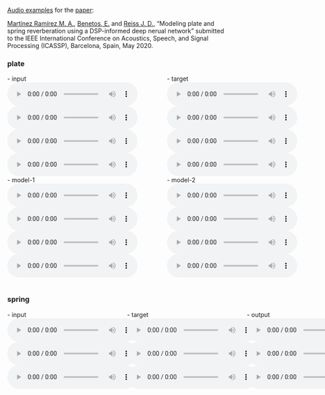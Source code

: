 [Audio examples](https://mchijmma.github.io/modeling-plate-spring/) for the [paper](http:link.to.paper):

[Martínez Ramírez M. A.](http://m-marco.com), [Benetos, E.](https://www.eecs.qmul.ac.uk/~emmanouilb/) and [Reiss J. D.](http://www.eecs.qmul.ac.uk/~josh/), “Modeling plate and spring reverberation using a DSP-informed deep nerual network” submitted to the IEEE International Conference on Acoustics, Speech, and Signal Processing (ICASSP), Barcelona, Spain, May 2020.

### plate
<div id="contentBox" style="margin:0px auto; width:200%">
<div id="column1" style="float:left; margin:0; width:36.5%;">
- input <br />
<audio controls="controls">
    <source src="audio/plate/Plate_30_AET_CRNN_23_input.mp3" type="audio/mp3" />
</audio>
<audio controls="controls">
    <source src="audio/plate/Plate_18_AET_CRNN_23_input.mp3" type="audio/mp3" />
</audio>
<audio controls="controls">
    <source src="audio/plate/Plate_27_AET_CRNN_23_input.mp3" type="audio/mp3" />
</audio>
<audio controls="controls">
    <source src="audio/plate/Plate_28_AET_CRNN_23_input.mp3" type="audio/mp3" />
</audio>
</div>

<div id="column2" style="float:left; margin:0;width:36.5%;">
- target <br />
<audio controls="controls">
    <source src="audio/plate/Plate_30_AET_CRNN_23_target.mp3" type="audio/mp3" />
</audio>
<audio controls="controls">
    <source src="audio/plate/Plate_18_AET_CRNN_23_target.mp3" type="audio/mp3" />
</audio>
<audio controls="controls">
    <source src="audio/plate/Plate_27_AET_CRNN_23_target.mp3" type="audio/mp3" />
</audio>
<audio controls="controls">
    <source src="audio/plate/Plate_28_AET_CRNN_23_target.mp3" type="audio/mp3" />
</audio>
</div>

<div id="column3" style="float:left; margin:0;width:36.5%">
- model-1 <br />
<audio controls="controls">
    <source src="audio/plate/Plate_30_AET_Convolution_21_output.mp3" type="audio/mp3" />
</audio>
<audio controls="controls">
    <source src="audio/plate/Plate_18_AET_Convolution_21_output.mp3" type="audio/mp3" />
</audio>
<audio controls="controls">
    <source src="audio/plate/Plate_27_AET_Convolution_21_output.mp3" type="audio/mp3" />
</audio>
<audio controls="controls">
    <source src="audio/plate/Plate_28_AET_Convolution_21_output.mp3" type="audio/mp3" />
</audio>
</div>

<div id="column4" style="float:left; margin:0;width:27%">
- model-2 <br />
<audio controls="controls">
    <source src="audio/plate/Plate_30_AET_CRNN_23_output.mp3" type="audio/mp3" />
</audio>
<audio controls="controls">
    <source src="audio/plate/Plate_18_AET_CRNN_23_output.mp3" type="audio/mp3" />
</audio>
<audio controls="controls">
    <source src="audio/plate/Plate_27_AET_CRNN_23_output.mp3" type="audio/mp3" />
</audio>
<audio controls="controls">
    <source src="audio/plate/Plate_28_AET_CRNN_23_output.mp3" type="audio/mp3" />
</audio>
</div>
</div>

&nbsp;
### spring
<div id="contentBox" style="margin:0px auto; width:150%">
<div id="column1" style="float:left; margin:0; width:36.5%;">
- input <br />
<audio controls="controls">
    <source src="audio/Flanger/1-Flanger_input.mp3" type="audio/mp3" />
</audio>
<audio controls="controls">
    <source src="audio/Flanger/2-Flanger_input.mp3" type="audio/mp3" />
</audio>
<audio controls="controls">
    <source src="audio/Flanger/3-Flanger_input.mp3" type="audio/mp3" />
</audio>
</div>

<div id="column2" style="float:left; margin:0;width:36.5%;">
- target <br />
<audio controls="controls">
    <source src="audio/Flanger/1-Flanger_target.mp3" type="audio/mp3" />
</audio>
<audio controls="controls">
    <source src="audio/Flanger/2-Flanger_target.mp3" type="audio/mp3" />
</audio>
<audio controls="controls">
    <source src="audio/Flanger/3-Flanger_target.mp3" type="audio/mp3" />
</audio>
</div>

<div id="column3" style="float:left; margin:0;width:27%">
- output <br />
<audio controls="controls">
    <source src="audio/Flanger/1-Flanger_output.mp3" type="audio/mp3" />
</audio>
<audio controls="controls">
    <source src="audio/Flanger/2-Flanger_output.mp3" type="audio/mp3" />
</audio>
<audio controls="controls">
    <source src="audio/Flanger/3-Flanger_output.mp3" type="audio/mp3" />
</audio>
</div>
</div>

